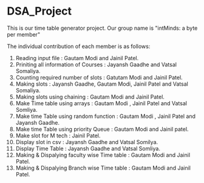 # DSA_Project
This is our time table generator project.
Our group name is "intMinds: a byte per member"

The individual contribution of each member is as follows:
1. Reading input file : Gautam Modi and Jainil Patel.
2. Priniting all information of Courses : Jayansh Gaadhe and Vatsal Somaliya.
3. Counting required number of slots : Gatutam Modi and Jainil Patel.
4. Making slots : Jayansh Gaadhe, Gautam Modi, Jainil Patel and Vatsal Somaliya.
5. Making slots using chaining : Gautam Modi and Jainil Patel.
6. Make Time table using arrays : Gautam Modi , Jainil Patel and Vatsal Somliya.
7. Make time Table using random function :  Gautam Modi , Jainil Patel and Jayansh Gaadhe.  
8. Make time Table using priority Queue : Gautam Modi and Jainil patel.
9. Make slot for M tech : Jainil Patel.
10. Display slot in csv : Jayansh Gaadhe and Vatsal Somilya.
11. Display Time Table : Jayansh Gaadhe and Vatsal Somliya.
12. Making & Dispalying faculty wise Time table : Gautam Modi and Jainil Patel.
13. Making & Dispalying Branch wise Time table : Gautam Modi and Jainil Patel.
    
